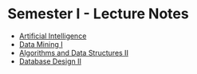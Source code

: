 # Semester I - Lecture Notes

- [Artificial Intelligence](artificial-intelligence)
- [Data Mining I](data-mining-1)
- [Algorithms and Data Structures II](algorithms-and-data-structures-2)
- [Database Design II](database-design-2)
